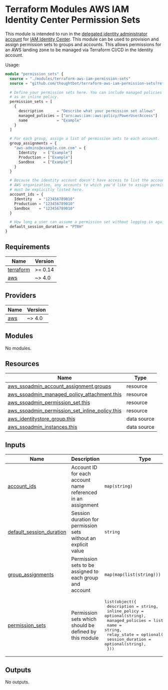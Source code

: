 # Terraform Modules AWS IAM Identity Center Permission Sets

This module is intended to run in the [delegated identity administrator account]
for [IAM Identity Center]. This module can be used to provision and assign
permission sets to groups and accounts. This allows permissions for an AWS
landing zone to be managed via Terraform CI/CD in the Identity account.

Usage:

``` terraform
module "permission_sets" {
  source = "./modules/terraform-aws-iam-permission-sets"
  source = "github.com/thoughtbot/terraform-aws-iam-permission-sets?ref=VERSION"

  # Define your permission sets here. You can include managed policies as well
  # as an inline policy.
  permission_sets = [
    {
      description      = "Describe what your permission set allows"
      managed_policies = ["arn:aws:iam::aws:policy/PowerUserAccess"]
      name             = "Example"
    }
  ]

  # For each group, assign a list of permission sets to each account.
  group_assignments = {
    "aws-admins@example.com.com" = {
      Identity   = ["Example"]
      Production = ["Example"]
      Sandbox    = ["Example"]
    }
  }

  # Because the identity account doesn't have access to list the accounts in the
  # AWS organization, any accounts to which you'd like to assign permission sets
  # must be explicitly listed here.
  account_ids = {
    Identity   = "123456789010"
    Production = "123456789010"
    Sandbox    = "123456789010"
  }

  # How long a user can assume a permission set without logging in again.
  default_session_duration = "PT8H"
}
```

[delegated identity administrator account]: https://docs.aws.amazon.com/singlesignon/latest/userguide/delegated-admin.html
[IAM Identity Center]: https://docs.aws.amazon.com/singlesignon/latest/userguide/what-is.html

<!-- BEGIN_TF_DOCS -->
## Requirements

| Name | Version |
|------|---------|
| <a name="requirement_terraform"></a> [terraform](#requirement\_terraform) | >= 0.14 |
| <a name="requirement_aws"></a> [aws](#requirement\_aws) | ~> 4.0 |

## Providers

| Name | Version |
|------|---------|
| <a name="provider_aws"></a> [aws](#provider\_aws) | ~> 4.0 |

## Modules

No modules.

## Resources

| Name | Type |
|------|------|
| [aws_ssoadmin_account_assignment.groups](https://registry.terraform.io/providers/hashicorp/aws/latest/docs/resources/ssoadmin_account_assignment) | resource |
| [aws_ssoadmin_managed_policy_attachment.this](https://registry.terraform.io/providers/hashicorp/aws/latest/docs/resources/ssoadmin_managed_policy_attachment) | resource |
| [aws_ssoadmin_permission_set.this](https://registry.terraform.io/providers/hashicorp/aws/latest/docs/resources/ssoadmin_permission_set) | resource |
| [aws_ssoadmin_permission_set_inline_policy.this](https://registry.terraform.io/providers/hashicorp/aws/latest/docs/resources/ssoadmin_permission_set_inline_policy) | resource |
| [aws_identitystore_group.this](https://registry.terraform.io/providers/hashicorp/aws/latest/docs/data-sources/identitystore_group) | data source |
| [aws_ssoadmin_instances.this](https://registry.terraform.io/providers/hashicorp/aws/latest/docs/data-sources/ssoadmin_instances) | data source |

## Inputs

| Name | Description | Type | Default | Required |
|------|-------------|------|---------|:--------:|
| <a name="input_account_ids"></a> [account\_ids](#input\_account\_ids) | Account ID for each account name referenced in an assignment | `map(string)` | n/a | yes |
| <a name="input_default_session_duration"></a> [default\_session\_duration](#input\_default\_session\_duration) | Session duration for permission sets without an explicit value | `string` | n/a | yes |
| <a name="input_group_assignments"></a> [group\_assignments](#input\_group\_assignments) | Permission sets to be assigned to each group and account | `map(map(list(string)))` | n/a | yes |
| <a name="input_permission_sets"></a> [permission\_sets](#input\_permission\_sets) | Permission sets which should be defined by this module | <pre>list(object({<br>    description      = string,<br>    inline_policy    = optional(string),<br>    managed_policies = list(string),<br>    name             = string,<br>    relay_state      = optional(string),<br>    session_duration = optional(string),<br>  }))</pre> | n/a | yes |

## Outputs

No outputs.
<!-- END_TF_DOCS -->
